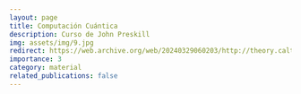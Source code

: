 ```yaml
---
layout: page
title: Computación Cuántica
description: Curso de John Preskill
img: assets/img/9.jpg
redirect: https://web.archive.org/web/20240329060203/http://theory.caltech.edu/~preskill/ph229/
importance: 3
category: material
related_publications: false
---
```

